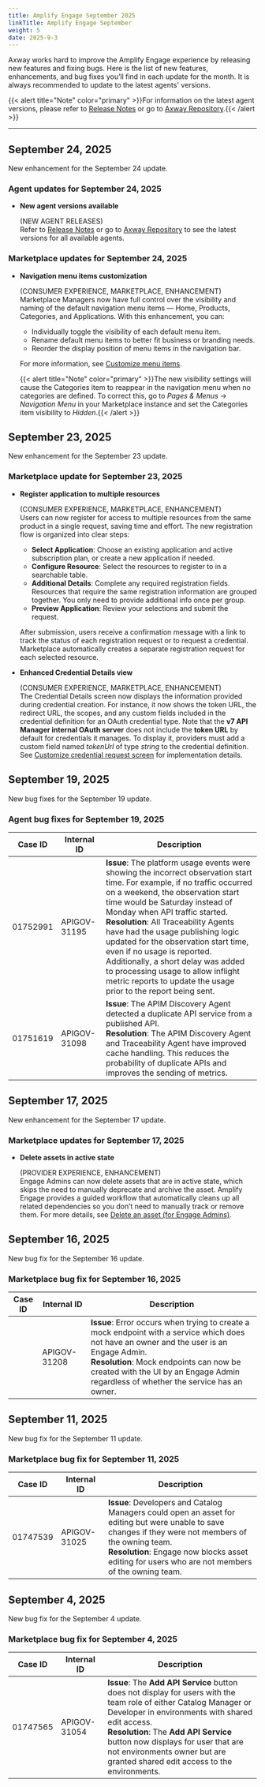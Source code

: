 ```yaml
---
title: Amplify Engage September 2025
linkTitle: Amplify Engage September
weight: 5
date: 2025-9-3
---
```

Axway works hard to improve the Amplify Engage experience by releasing new features and fixing bugs. Here is the list of new features, enhancements, and bug fixes you’ll find in each update for the month. It is always recommended to update to the latest agents' versions.

{{< alert title="Note" color="primary" >}}For information on the latest agent versions, please refer to [Release Notes](/docs/amplify_relnotes) or go to [Axway Repository](https://repository.axway.com/catalog?q=agents).{{< /alert >}}

---

## September 24, 2025

New enhancement for the September 24 update.

### Agent updates for September 24, 2025

* **New agent versions available**

  (NEW AGENT RELEASES)</br>
  Refer to [Release Notes](/docs/amplify_relnotes) or go to [Axway Repository](https://repository.axway.com/catalog?q=agents) to see the latest versions for all available agents.

### Marketplace updates for September 24, 2025

* **Navigation menu items customization**

  (CONSUMER EXPERIENCE, MARKETPLACE, ENHANCEMENT)</br>
  Marketplace Managers now have full control over the visibility and naming of the default navigation menu items — Home, Products, Categories, and Applications. With this enhancement, you can:

    * Individually toggle the visibility of each default menu item.
    * Rename default menu items to better fit business or branding needs.
    * Reorder the display position of menu items in the navigation bar.

  For more information, see [Customize menu items](https://docs.axway.com/bundle/amplify-central/page/docs/manage_marketplace/customize_marketplace/marketplace_menus/index.html).
  
  {{< alert title="Note" color="primary" >}}The new visibility settings will cause the Categories item to reappear in the navigation menu when no categories are defined. To correct this, go to *Pages & Menus* → *Navigation Menu* in your Marketplace instance and set the Categories item visibility to *Hidden*.{{< /alert >}}

## September 23, 2025

New enhancement for the September 23 update.

### Marketplace update for September 23, 2025

* **Register application to multiple resources**

  (CONSUMER EXPERIENCE, MARKETPLACE, ENHANCEMENT)</br>
  Users can now register for access to multiple resources from the same product in a single request, saving time and effort. The new registration flow is organized into clear steps:

    * **Select Application**: Choose an existing application and active subscription plan, or create a new application if needed.
    * **Configure Resource**: Select the resources to register to in a searchable table.
    * **Additional Details**: Complete any required registration fields.  Resources that require the same registration information are grouped together. You only need to provide additional info once per group.
    * **Preview Application**: Review your selections and submit the request.

  After submission, users receive a confirmation message with a link to track the status of each registration request or to request a credential. Marketplace automatically creates a separate registration request for each selected resource.

* **Enhanced Credential Details view**

  (CONSUMER EXPERIENCE, MARKETPLACE, ENHANCEMENT)</br>
  The Credential Details screen now displays the information provided during credential creation. For instance, it now shows the token URL, the redirect URL, the scopes, and any custom fields included in the credential definition for an OAuth credential type. Note that the **v7 API Manager internal OAuth server** does not include the **token URL** by default for credentials it manages. To display it, providers must add a custom field named *tokenUrl* of type *string* to the credential definition. See [Customize credential request screen](/docs/integrate_with_central/customize_ard_crd#customize-credential-request-screen) for implementation details.

## September 19, 2025

New bug fixes for the September 19 update.

### Agent bug fixes for September 19, 2025

| Case ID | Internal ID | Description |
|-------------|--------------|---------------------------------------------------|
| 01752991   | APIGOV-31195 | **Issue**: The platform usage events were showing the incorrect observation start time. For example, if no traffic occurred on a weekend, the observation start time would be Saturday instead of Monday when API traffic started. <br/>**Resolution**: All Traceability Agents have had the usage publishing logic updated for the observation start time, even if no usage is reported. Additionally, a short delay was added to processing usage to allow inflight metric reports to update the usage prior to the report being sent. |
| 01751619   | APIGOV-31098 | **Issue**: The APIM Discovery Agent detected a duplicate API service from a published API. <br/>**Resolution**: The APIM Discovery Agent and Traceability Agent have improved cache handling. This reduces the probability of duplicate APIs and improves the sending of metrics. |

## September 17, 2025

New enhancement for the September 17 update.

### Marketplace updates for September 17, 2025

* **Delete assets in active state**

  (PROVIDER EXPERIENCE, ENHANCEMENT)</br>
  Engage Admins can now delete assets that are in active state, which skips the need to manually deprecate and archive the asset. Amplify Engage provides a guided workflow that automatically cleans up all related dependencies so you don’t need to manually track or remove them. For more details, see [Delete an asset (for Engage Admins)](https://docs.axway.com/bundle/amplify-central/page/docs/manage_asset_catalog/asset_management/index.html#delete-an-asset-for-engage-admins).

## September 16, 2025

New bug fix for the September 16 update.

### Marketplace bug fix for September 16, 2025

| Case ID | Internal ID | Description |
|-------------|--------------|---------------------------------------------------|
|         | APIGOV-31208 | **Issue**: Error occurs when trying to create a mock endpoint with a service which does not have an owner and the user is an Engage Admin. <br/>**Resolution**: Mock endpoints can now be created with the UI by an Engage Admin regardless of whether the service has an owner. |

## September 11, 2025

New bug fix for the September 11 update.

### Marketplace bug fix for September 11, 2025

| Case ID | Internal ID | Description |
|-------------|--------------|---------------------------------------------------|
| 01747539 | APIGOV-31025 | **Issue**: Developers and Catalog Managers could open an asset for editing but were unable to save changes if they were not members of the owning team. <br/>**Resolution**: Engage now blocks asset editing for users who are not members of the owning team. |

## September 4, 2025

New bug fix for the September 4 update.

### Marketplace bug fix for September 4, 2025

| Case ID | Internal ID | Description |
|-------------|--------------|---------------------------------------------------|
| 01747565 | APIGOV-31054 | **Issue**: The **Add API Service** button does not display for users with the team role of either Catalog Manager or Developer in environments with shared edit access. <br/>**Resolution**: The **Add API Service** button now displays for user that are not environments owner but are granted shared edit access to the environments. |

